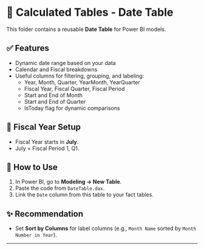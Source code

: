 # 📅 Calculated Tables - Date Table

This folder contains a reusable **Date Table** for Power BI models.

## ✅ Features
- Dynamic date range based on your data
- Calendar and Fiscal breakdowns
- Useful columns for filtering, grouping, and labeling:
  - Year, Month, Quarter, YearMonth, YearQuarter
  - Fiscal Year, Fiscal Quarter, Fiscal Period
  - Start and End of Month
  - Start and End of Quarter
  - IsToday flag for dynamic comparisons

## 🔧 Fiscal Year Setup
- Fiscal Year starts in **July**.
- July = Fiscal Period 1, Q1.

## 🚀 How to Use
1. In Power BI, go to **Modeling → New Table**.
2. Paste the code from `DateTable.dax`.
3. Link the `Date` column from this table to your fact tables.

## ✨ Recommendation
- Set **Sort by Columns** for label columns (e.g., `Month Name` sorted by `Month Number in Year`).

---
